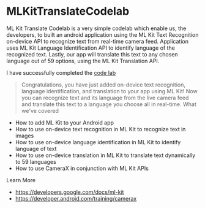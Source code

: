# MLKitTranslateCodelab
ML Kit Translate Codelab is a very simple codelab which enable us, the developers, to built an android application using the ML Kit Text Recognition on-device API to recognize text from real-time camera feed. Application uses ML Kit Language Identification API to identify language of the recognized text. Lastly, our app will translate this text to any chosen language out of 59 options, using the ML Kit Translation API.

I have successfully completed the [code lab ](https://developer.android.com/codelabs/mlkit-android-translate#0)

>Congratulations, you have just added on-device text recognition, language identification, and translation to your app using ML Kit! Now you can recognize text and its language from the live camera feed and translate this text to a language you choose all in real-time.
What we've covered

- How to add ML Kit to your Android app
- How to use on-device text recognition in ML Kit to recognize text in images
- How to use on-device language identification in ML Kit to identify language of text
- How to use on-device translation in ML Kit to translate text dynamically to 59 languages
- How to use CameraX in conjunction with ML Kit APIs

Learn More

- https://developers.google.com/docs/ml-kit
- https://developer.android.com/training/camerax

